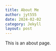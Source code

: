 ```yaml
---
title: About Me
author: jyt555
date: 2024-02-02
category: Jekyll
layout: post
---
```


This is an about page.
